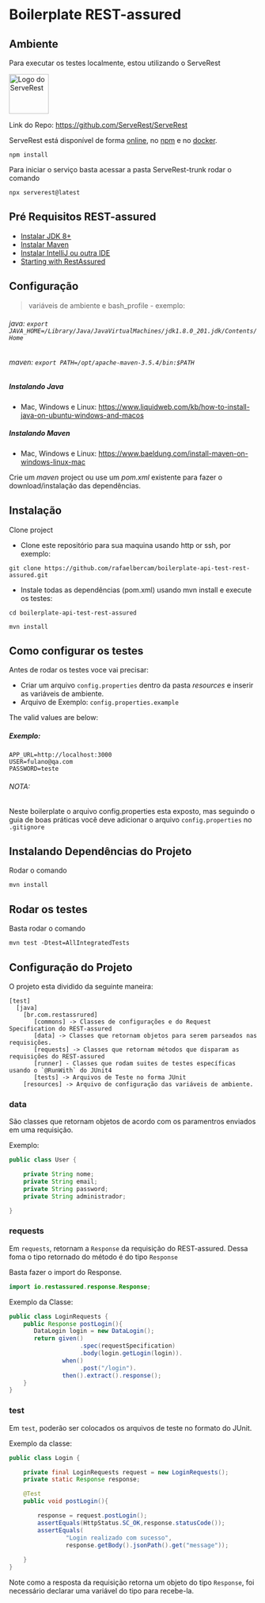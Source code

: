 # __Boilerplate REST-assured__

## __Ambiente__
Para executar os testes localmente, estou utilizando o ServeRest

<p align="left">
 <img alt="Logo do ServeRest" src="https://user-images.githubusercontent.com/29241659/115161869-6a017e80-a076-11eb-9bbe-c391eff410db.png" height="80">
</p>

Link do Repo: https://github.com/ServeRest/ServeRest

ServeRest está disponível de forma [online](https://serverest.dev), no [npm](https://www.npmjs.com/package/serverest) e no [docker](https://hub.docker.com/r/paulogoncalvesbh/serverest/).
```
npm install
```
Para iniciar o serviço basta acessar a pasta ServeRest-trunk rodar o comando
```
npx serverest@latest

```

## Pré Requisitos REST-assured

- [Instalar JDK 8+](https://www.oracle.com/java/technologies/javase-downloads.html)
- [Instalar Maven](https://maven.apache.org/install.html)
- [Instalar IntelliJ ou outra IDE](https://www.jetbrains.com/idea/download/)
- [Starting with RestAssured](https://github.com/rest-assured/rest-assured/wiki/GettingStarted)

## Configuração

> variáveis de ambiente e bash_profile - exemplo:

###### java: `export JAVA_HOME=/Library/Java/JavaVirtualMachines/jdk1.8.0_201.jdk/Contents/Home`

###### maven: `export PATH=/opt/apache-maven-3.5.4/bin:$PATH`

##### Instalando Java
- Mac, Windows e Linux: https://www.liquidweb.com/kb/how-to-install-java-on-ubuntu-windows-and-macos

##### Instalando Maven
- Mac, Windows e Linux: https://www.baeldung.com/install-maven-on-windows-linux-mac


Crie um _maven_ project ou use um _pom.xml_ existente para fazer o download/instalação das dependências.

## Instalação

Clone project

- Clone este repositório para sua maquina usando http or ssh, por exemplo:

`git clone https://github.com/rafaelbercam/boilerplate-api-test-rest-assured.git`

- Instale todas as dependências (pom.xml)  usando mvn install e execute os testes:

`cd boilerplate-api-test-rest-assured`

`mvn install`

## Como configurar os testes

Antes de rodar os testes voce vai precisar:

- Criar um arquivo `config.properties` dentro da pasta *resources* e inserir as variáveis de ambiente.
- Arquivo de Exemplo: `config.properties.example`

The valid values are below:

##### Exemplo:
```
APP_URL=http://localhost:3000
USER=fulano@qa.com
PASSWORD=teste
```
###### NOTA:
Neste boilerplate o arquivo config.properties esta exposto, mas seguindo o guia de boas práticas
você deve adicionar o arquivo `config.properties` no `.gitignore`


## __Instalando Dependências do Projeto__
Rodar o comando
```
mvn install
```
## __Rodar os testes__
Basta rodar o comando
```
mvn test -Dtest=AllIntegratedTests
```

## __Configuração do Projeto__

O projeto esta dividido da seguinte maneira:


    [test]
      [java]
        [br.com.restassrured]
           [commons] -> Classes de configurações e do Request Specification do REST-assured
           [data] -> Classes que retornam objetos para serem parseados nas requisições.
           [requests] -> Classes que retornam métodos que disparam as requisições do REST-assured
           [runner] - Classes que rodam suites de testes específicas usando o `@RunWith` do JUnit4
           [tests] -> Arquivos de Teste no forma JUnit
        [resources] -> Arquivo de configuração das variáveis de ambiente.

### __data__
São classes que retornam objetos de acordo com os paramentros enviados em uma requisição.

Exemplo:

```java
public class User {

    private String nome;
    private String email;
    private String password;
    private String administrador;

}
```

### __requests__

Em `requests`, retornam a `Response` da requisição do REST-assured.
Dessa foma o tipo retornado do método é do tipo ``Response``

Basta fazer o import do Response.

```java
import io.restassured.response.Response;
```

Exemplo da Classe:

```java
public class LoginRequests {
    public Response postLogin(){
       DataLogin login = new DataLogin();
       return given()
                    .spec(requestSpecification)
                    .body(login.getLogin(login)).
               when()
                    .post("/login").
               then().extract().response();
    }
}
```


### __test__
Em ``test``, poderão ser colocados os arquivos de teste no formato do JUnit.


Exemplo da classe:

```java
public class Login {

    private final LoginRequests request = new LoginRequests();
    private static Response response;

    @Test
    public void postLogin(){

        response = request.postLogin();
        assertEquals(HttpStatus.SC_OK,response.statusCode());
        assertEquals(
                "Login realizado com sucesso",
                response.getBody().jsonPath().get("message"));
        
    }
}
```

Note como a resposta da requisição retorna um objeto do tipo `Response`, foi necessário declarar
uma variável do tipo para recebe-la.